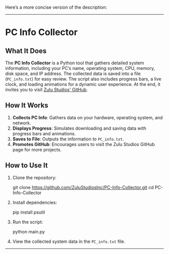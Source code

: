 Here’s a more concise version of the description:

---

# PC Info Collector

## What It Does
The **PC Info Collector** is a Python tool that gathers detailed system information, including your PC’s name, operating system, CPU, memory, disk space, and IP address. The collected data is saved into a file (`PC_info.txt`) for easy review. The script also includes progress bars, a live clock, and loading animations for a dynamic user experience. At the end, it invites you to visit [Zulu Studios' GitHub](https://github.com/ZuluStudiosInc).

## How It Works
1. **Collects PC Info**: Gathers data on your hardware, operating system, and network.
2. **Displays Progress**: Simulates downloading and saving data with progress bars and animations.
3. **Saves to File**: Outputs the information to `PC_info.txt`.
4. **Promotes GitHub**: Encourages users to visit the Zulu Studios GitHub page for more projects.

## How to Use It
1. Clone the repository:
   
   git clone https://github.com/ZuluStudiosInc/PC-Info-Collector.git
   cd PC-Info-Collector
   

2. Install dependencies:
  
   pip install psutil
   

3. Run the script:
   
   python main.py
  

4. View the collected system data in the `PC_info.txt` file.

---


